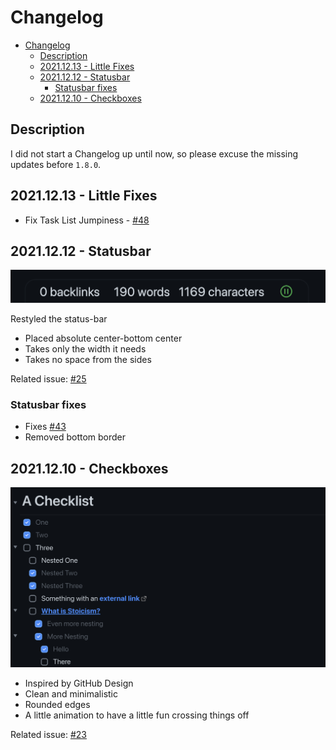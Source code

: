 # Changelog

- [Changelog](#changelog)
  - [Description](#description)
  - [2021.12.13 - Little Fixes](#20211213---little-fixes)
  - [2021.12.12 - Statusbar](#20211212---statusbar)
    - [Statusbar fixes](#statusbar-fixes)
  - [2021.12.10 - Checkboxes](#20211210---checkboxes)

## Description
I did not start a Changelog up until now, so please excuse the missing updates before `1.8.0`.

## 2021.12.13 - Little Fixes

- Fix Task List Jumpiness - [#48](https://github.com/nikbrunner/obsidian-deep-work-theme/issues/48)

## 2021.12.12 - Statusbar

![](images/2.0/status-bar.png)

Restyled the status-bar

- Placed absolute center-bottom center
- Takes only the width it needs
- Takes no space from the sides

Related issue: [#25](https://github.com/nikbrunner/obsidian-deep-work-theme/issues/25)

### Statusbar fixes

- Fixes [#43](https://github.com/nikbrunner/obsidian-deep-work-theme/issues/43)
- Removed bottom border

## 2021.12.10 - Checkboxes

![](images/2.0/checkboxes.png)

- Inspired by GitHub Design
- Clean and minimalistic
- Rounded edges
- A little animation to have a little fun crossing things off

Related issue: [#23](https://github.com/nikbrunner/obsidian-deep-work-theme/issues/23)
